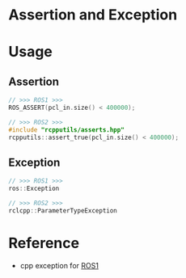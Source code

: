 # Assertion and Exception

# Usage

## Assertion

```cpp
// >>> ROS1 >>>
ROS_ASSERT(pcl_in.size() < 400000);

// >>> ROS2 >>>
#include "rcpputils/asserts.hpp"
rcpputils::assert_true(pcl_in.size() < 400000);
```

## Exception

```cpp
// >>> ROS1 >>>
ros::Exception

// >>> ROS2 >>>
rclcpp::ParameterTypeException
```

# Reference

- cpp exception for [ROS1](http://wiki.ros.org/roscpp/Overview/Exceptions)